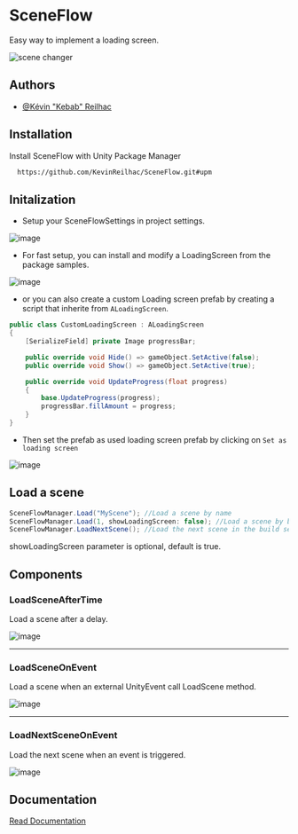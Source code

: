 # SceneFlow
Easy way to implement a loading screen.

![scene changer](https://github.com/user-attachments/assets/be0ddbc1-94bb-4124-b85b-dea99d95b473)


## Authors

- [@Kévin "Kebab" Reilhac](https://www.github.com/KevinReilhac)


## Installation

Install SceneFlow with Unity Package Manager

```bash
  https://github.com/KevinReilhac/SceneFlow.git#upm
```

## Initalization

- Setup your SceneFlowSettings in project settings.

![image](https://github.com/user-attachments/assets/5395564c-41c1-49d2-9116-93268ab5f9ad)

- For fast setup, you can install and modify a LoadingScreen from the package samples.
 
![image](https://github.com/user-attachments/assets/e991af1f-0ca1-4780-b2b2-0a77d79785d7)


- or you can also create a custom Loading screen prefab by creating a script that inherite from `ALoadingScreen`.
```csharp
public class CustomLoadingScreen : ALoadingScreen
{
    [SerializeField] private Image progressBar;

    public override void Hide() => gameObject.SetActive(false);
    public override void Show() => gameObject.SetActive(true);

    public override void UpdateProgress(float progress)
    {
        base.UpdateProgress(progress);
        progressBar.fillAmount = progress;
    }
}
```

- Then set the prefab as used loading screen prefab by clicking on `Set as loading screen`

![image](https://github.com/user-attachments/assets/cdcbba0a-6225-489a-a948-46f98eb2f3bf)

## Load a scene
```csharp
SceneFlowManager.Load("MyScene"); //Load a scene by name
SceneFlowManager.Load(1, showLoadingScreen: false); //Load a scene by build index
SceneFlowManager.LoadNextScene(); //Load the next scene in the build settings
```
showLoadingScreen parameter is optional, default is true.

## Components
### LoadSceneAfterTime
Load a scene after a delay.

![image](https://github.com/user-attachments/assets/1141938d-2c05-4d51-bc11-858079122945)
__________
### LoadSceneOnEvent
Load a scene when an external UnityEvent call LoadScene method.

![image](https://github.com/user-attachments/assets/18267907-b22d-41de-9bfb-5b114da7e6e3)
__________
### LoadNextSceneOnEvent
Load the next scene when an event is triggered.

![image](https://github.com/user-attachments/assets/c61a6629-a822-46d9-aea4-dc48f35571bf)
## Documentation

[Read Documentation](https://kevinreilhac.github.io/SceneFlow/)
